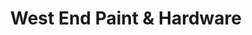 ---
title: "West End Paint & Hardware"
url: /vancouver/west-end-paint-and-hardware/
shop: hardware
---